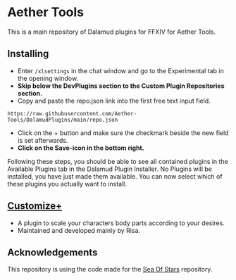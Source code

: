 # Aether Tools

This is a main repository of Dalamud plugins for FFXIV for Aether Tools.

## Installing
- Enter `/xlsettings` in the chat window and go to the Experimental tab in the opening window.
- **Skip below the DevPlugins section to the Custom Plugin Repositories section.**
- Copy and paste the repo.json link into the first free text input field.
```
https://raw.githubusercontent.com/Aether-Tools/DalamudPlugins/main/repo.json
```
- Click on the + button and make sure the checkmark beside the new field is set afterwards.
- **Click on the Save-icon in the bottom right.**

Following these steps, you should be able to see all contained plugins in the Available Plugins tab in the Dalamud Plugin Installer.
No Plugins will be installed, you have just made them available. You can now select which of these plugins you actually want to install.

## [Customize+](https://github.com/Aether-Tools/CustomizePlus)
- A plugin to scale your characters body parts according to your desires. 
- Maintained and developed mainly by Risa.


## Acknowledgements
This repository is using the code made for the [Sea Of Stars](https://github.com/Ottermandias/SeaOfStars) repository.